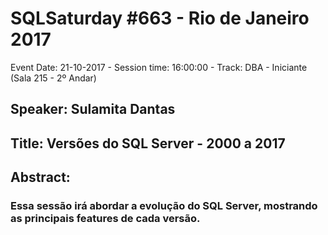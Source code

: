 # SQLSaturday #663 - Rio de Janeiro 2017
Event Date: 21-10-2017 - Session time: 16:00:00 - Track: DBA - Iniciante (Sala 215 - 2º Andar)
## Speaker: Sulamita Dantas
## Title: Versões do SQL Server - 2000 a  2017
## Abstract:
### Essa sessão irá abordar a evolução do SQL Server, mostrando as principais features de cada versão.
